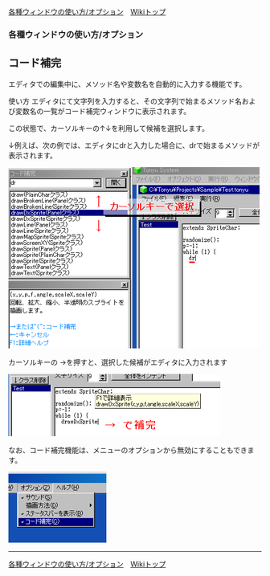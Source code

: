 
[各種ウィンドウの使い方/オプション](./wnd-use-opt)&emsp;[Wikiトップ](./)

### 各種ウィンドウの使い方/オプション
## コード補完

エディタでの編集中に、メソッド名や変数名を自動的に入力する機能です。

使い方
エディタにて文字列を入力すると、その文字列で始まるメソッド名および変数名の一覧がコード補完ウィンドウに表示されます。

この状態で、カーソルキーの↑↓を利用して候補を選択します。

↓例えば、次の例では、エディタにdrと入力した場合に、drで始まるメソッドが表示されます。


![code-comp.png](./img/code-comp.png)

カーソルキーの →を押すと、選択した候補がエディタに入力されます

![code-decide.png](./img/code-decide.png)

なお、コード補完機能は、メニューのオプションから無効にすることもできます。

![code-opt.png](./img/code-opt.png)



***

[各種ウィンドウの使い方/オプション](./wnd-use-opt)&emsp;[Wikiトップ](./)

